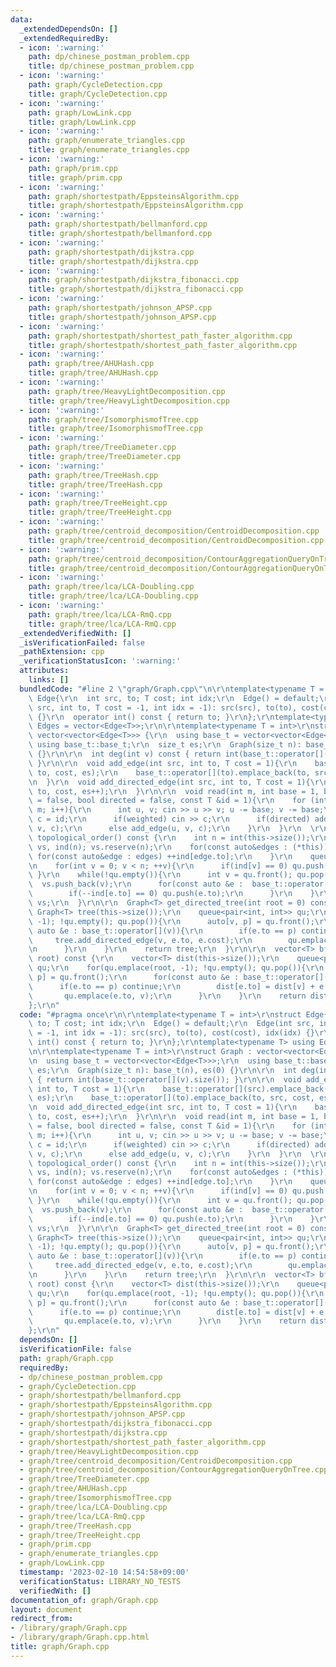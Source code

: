 ```yaml
---
data:
  _extendedDependsOn: []
  _extendedRequiredBy:
  - icon: ':warning:'
    path: dp/chinese_postman_problem.cpp
    title: dp/chinese_postman_problem.cpp
  - icon: ':warning:'
    path: graph/CycleDetection.cpp
    title: graph/CycleDetection.cpp
  - icon: ':warning:'
    path: graph/LowLink.cpp
    title: graph/LowLink.cpp
  - icon: ':warning:'
    path: graph/enumerate_triangles.cpp
    title: graph/enumerate_triangles.cpp
  - icon: ':warning:'
    path: graph/prim.cpp
    title: graph/prim.cpp
  - icon: ':warning:'
    path: graph/shortestpath/EppsteinsAlgorithm.cpp
    title: graph/shortestpath/EppsteinsAlgorithm.cpp
  - icon: ':warning:'
    path: graph/shortestpath/bellmanford.cpp
    title: graph/shortestpath/bellmanford.cpp
  - icon: ':warning:'
    path: graph/shortestpath/dijkstra.cpp
    title: graph/shortestpath/dijkstra.cpp
  - icon: ':warning:'
    path: graph/shortestpath/dijkstra_fibonacci.cpp
    title: graph/shortestpath/dijkstra_fibonacci.cpp
  - icon: ':warning:'
    path: graph/shortestpath/johnson_APSP.cpp
    title: graph/shortestpath/johnson_APSP.cpp
  - icon: ':warning:'
    path: graph/shortestpath/shortest_path_faster_algorithm.cpp
    title: graph/shortestpath/shortest_path_faster_algorithm.cpp
  - icon: ':warning:'
    path: graph/tree/AHUHash.cpp
    title: graph/tree/AHUHash.cpp
  - icon: ':warning:'
    path: graph/tree/HeavyLightDecomposition.cpp
    title: graph/tree/HeavyLightDecomposition.cpp
  - icon: ':warning:'
    path: graph/tree/IsomorphismofTree.cpp
    title: graph/tree/IsomorphismofTree.cpp
  - icon: ':warning:'
    path: graph/tree/TreeDiameter.cpp
    title: graph/tree/TreeDiameter.cpp
  - icon: ':warning:'
    path: graph/tree/TreeHash.cpp
    title: graph/tree/TreeHash.cpp
  - icon: ':warning:'
    path: graph/tree/TreeHeight.cpp
    title: graph/tree/TreeHeight.cpp
  - icon: ':warning:'
    path: graph/tree/centroid_decomposition/CentroidDecomposition.cpp
    title: graph/tree/centroid_decomposition/CentroidDecomposition.cpp
  - icon: ':warning:'
    path: graph/tree/centroid_decomposition/ContourAggregationQueryOnTree.cpp
    title: graph/tree/centroid_decomposition/ContourAggregationQueryOnTree.cpp
  - icon: ':warning:'
    path: graph/tree/lca/LCA-Doubling.cpp
    title: graph/tree/lca/LCA-Doubling.cpp
  - icon: ':warning:'
    path: graph/tree/lca/LCA-RmQ.cpp
    title: graph/tree/lca/LCA-RmQ.cpp
  _extendedVerifiedWith: []
  _isVerificationFailed: false
  _pathExtension: cpp
  _verificationStatusIcon: ':warning:'
  attributes:
    links: []
  bundledCode: "#line 2 \"graph/Graph.cpp\"\n\r\ntemplate<typename T = int>\r\nstruct\
    \ Edge{\r\n  int src, to; T cost; int idx;\r\n  Edge() = default;\r\n  Edge(int\
    \ src, int to, T cost = -1, int idx = -1): src(src), to(to), cost(cost), idx(idx)\
    \ {}\r\n  operator int() const { return to; }\r\n};\r\ntemplate<typename T> using\
    \ Edges = vector<Edge<T>>;\r\n\r\ntemplate<typename T = int>\r\nstruct Graph :\
    \ vector<vector<Edge<T>>> {\r\n  using base_t = vector<vector<Edge<T>>>;\r\n \
    \ using base_t::base_t;\r\n  size_t es;\r\n  Graph(size_t n): base_t(n), es(0)\
    \ {}\r\n\r\n  int deg(int v) const { return int(base_t::operator[](v).size());\
    \ }\r\n\r\n  void add_edge(int src, int to, T cost = 1){\r\n    base_t::operator[](src).emplace_back(src,\
    \ to, cost, es);\r\n    base_t::operator[](to).emplace_back(to, src, cost, es++);\r\
    \n  }\r\n  void add_directed_edge(int src, int to, T cost = 1){\r\n    base_t::operator[](src).emplace_back(src,\
    \ to, cost, es++);\r\n  }\r\n\r\n  void read(int m, int base = 1, bool weighted\
    \ = false, bool directed = false, const T &id = 1){\r\n    for (int i = 0; i <\
    \ m; i++){\r\n      int u, v; cin >> u >> v; u -= base; v -= base;\r\n      T\
    \ c = id;\r\n      if(weighted) cin >> c;\r\n      if(directed) add_directed_edge(u,\
    \ v, c);\r\n      else add_edge(u, v, c);\r\n    }\r\n  }\r\n  \r\n  vector<int>\
    \ topological_order() const {\r\n    int n = int(this->size());\r\n    vector<int>\
    \ vs, ind(n); vs.reserve(n);\r\n    for(const auto&edges : (*this)){\r\n     \
    \ for(const auto&edge : edges) ++ind[edge.to];\r\n    }\r\n    queue<int> qu;\r\
    \n    for(int v = 0; v < n; ++v){\r\n      if(ind[v] == 0) qu.push(v);\r\n   \
    \ }\r\n    while(!qu.empty()){\r\n      int v = qu.front(); qu.pop();\r\n    \
    \  vs.push_back(v);\r\n      for(const auto &e :  base_t::operator[](v)){\r\n\
    \        if(--ind[e.to] == 0) qu.push(e.to);\r\n      }\r\n    }\r\n    return\
    \ vs;\r\n  }\r\n\r\n  Graph<T> get_directed_tree(int root = 0) const {\r\n   \
    \ Graph<T> tree(this->size());\r\n    queue<pair<int, int>> qu;\r\n    for(qu.emplace(root,\
    \ -1); !qu.empty(); qu.pop()){\r\n      auto[v, p] = qu.front();\r\n      for(const\
    \ auto &e : base_t::operator[](v)){\r\n        if(e.to == p) continue;\r\n   \
    \     tree.add_directed_edge(v, e.to, e.cost);\r\n        qu.emplace(e.to, v);\r\
    \n      }\r\n    }\r\n    return tree;\r\n  }\r\n\r\n  vector<T> bfs_dist(int\
    \ root) const {\r\n    vector<T> dist(this->size());\r\n    queue<pair<int, int>>\
    \ qu;\r\n    for(qu.emplace(root, -1); !qu.empty(); qu.pop()){\r\n      auto[v,\
    \ p] = qu.front();\r\n      for(const auto &e : base_t::operator[](v)){\r\n  \
    \      if(e.to == p) continue;\r\n        dist[e.to] = dist[v] + e.cost;\r\n \
    \       qu.emplace(e.to, v);\r\n      }\r\n    }\r\n    return dist;\r\n  }\r\n\
    };\r\n"
  code: "#pragma once\r\n\r\ntemplate<typename T = int>\r\nstruct Edge{\r\n  int src,\
    \ to; T cost; int idx;\r\n  Edge() = default;\r\n  Edge(int src, int to, T cost\
    \ = -1, int idx = -1): src(src), to(to), cost(cost), idx(idx) {}\r\n  operator\
    \ int() const { return to; }\r\n};\r\ntemplate<typename T> using Edges = vector<Edge<T>>;\r\
    \n\r\ntemplate<typename T = int>\r\nstruct Graph : vector<vector<Edge<T>>> {\r\
    \n  using base_t = vector<vector<Edge<T>>>;\r\n  using base_t::base_t;\r\n  size_t\
    \ es;\r\n  Graph(size_t n): base_t(n), es(0) {}\r\n\r\n  int deg(int v) const\
    \ { return int(base_t::operator[](v).size()); }\r\n\r\n  void add_edge(int src,\
    \ int to, T cost = 1){\r\n    base_t::operator[](src).emplace_back(src, to, cost,\
    \ es);\r\n    base_t::operator[](to).emplace_back(to, src, cost, es++);\r\n  }\r\
    \n  void add_directed_edge(int src, int to, T cost = 1){\r\n    base_t::operator[](src).emplace_back(src,\
    \ to, cost, es++);\r\n  }\r\n\r\n  void read(int m, int base = 1, bool weighted\
    \ = false, bool directed = false, const T &id = 1){\r\n    for (int i = 0; i <\
    \ m; i++){\r\n      int u, v; cin >> u >> v; u -= base; v -= base;\r\n      T\
    \ c = id;\r\n      if(weighted) cin >> c;\r\n      if(directed) add_directed_edge(u,\
    \ v, c);\r\n      else add_edge(u, v, c);\r\n    }\r\n  }\r\n  \r\n  vector<int>\
    \ topological_order() const {\r\n    int n = int(this->size());\r\n    vector<int>\
    \ vs, ind(n); vs.reserve(n);\r\n    for(const auto&edges : (*this)){\r\n     \
    \ for(const auto&edge : edges) ++ind[edge.to];\r\n    }\r\n    queue<int> qu;\r\
    \n    for(int v = 0; v < n; ++v){\r\n      if(ind[v] == 0) qu.push(v);\r\n   \
    \ }\r\n    while(!qu.empty()){\r\n      int v = qu.front(); qu.pop();\r\n    \
    \  vs.push_back(v);\r\n      for(const auto &e :  base_t::operator[](v)){\r\n\
    \        if(--ind[e.to] == 0) qu.push(e.to);\r\n      }\r\n    }\r\n    return\
    \ vs;\r\n  }\r\n\r\n  Graph<T> get_directed_tree(int root = 0) const {\r\n   \
    \ Graph<T> tree(this->size());\r\n    queue<pair<int, int>> qu;\r\n    for(qu.emplace(root,\
    \ -1); !qu.empty(); qu.pop()){\r\n      auto[v, p] = qu.front();\r\n      for(const\
    \ auto &e : base_t::operator[](v)){\r\n        if(e.to == p) continue;\r\n   \
    \     tree.add_directed_edge(v, e.to, e.cost);\r\n        qu.emplace(e.to, v);\r\
    \n      }\r\n    }\r\n    return tree;\r\n  }\r\n\r\n  vector<T> bfs_dist(int\
    \ root) const {\r\n    vector<T> dist(this->size());\r\n    queue<pair<int, int>>\
    \ qu;\r\n    for(qu.emplace(root, -1); !qu.empty(); qu.pop()){\r\n      auto[v,\
    \ p] = qu.front();\r\n      for(const auto &e : base_t::operator[](v)){\r\n  \
    \      if(e.to == p) continue;\r\n        dist[e.to] = dist[v] + e.cost;\r\n \
    \       qu.emplace(e.to, v);\r\n      }\r\n    }\r\n    return dist;\r\n  }\r\n\
    };\r\n"
  dependsOn: []
  isVerificationFile: false
  path: graph/Graph.cpp
  requiredBy:
  - dp/chinese_postman_problem.cpp
  - graph/CycleDetection.cpp
  - graph/shortestpath/bellmanford.cpp
  - graph/shortestpath/EppsteinsAlgorithm.cpp
  - graph/shortestpath/johnson_APSP.cpp
  - graph/shortestpath/dijkstra_fibonacci.cpp
  - graph/shortestpath/dijkstra.cpp
  - graph/shortestpath/shortest_path_faster_algorithm.cpp
  - graph/tree/HeavyLightDecomposition.cpp
  - graph/tree/centroid_decomposition/CentroidDecomposition.cpp
  - graph/tree/centroid_decomposition/ContourAggregationQueryOnTree.cpp
  - graph/tree/TreeDiameter.cpp
  - graph/tree/AHUHash.cpp
  - graph/tree/IsomorphismofTree.cpp
  - graph/tree/lca/LCA-Doubling.cpp
  - graph/tree/lca/LCA-RmQ.cpp
  - graph/tree/TreeHash.cpp
  - graph/tree/TreeHeight.cpp
  - graph/prim.cpp
  - graph/enumerate_triangles.cpp
  - graph/LowLink.cpp
  timestamp: '2023-02-10 14:54:58+09:00'
  verificationStatus: LIBRARY_NO_TESTS
  verifiedWith: []
documentation_of: graph/Graph.cpp
layout: document
redirect_from:
- /library/graph/Graph.cpp
- /library/graph/Graph.cpp.html
title: graph/Graph.cpp
---
```

